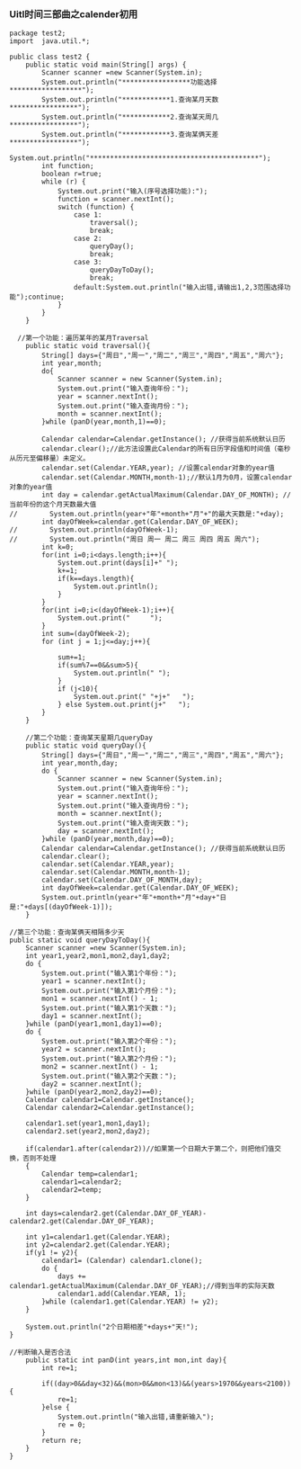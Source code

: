 ### Uitl时间三部曲之calender初用

```
package test2;
import  java.util.*;

public class test2 {
    public static void main(String[] args) {
        Scanner scanner =new Scanner(System.in);
        System.out.println("*****************功能选择******************");
        System.out.println("************1.查询某月天数*****************");
        System.out.println("************2.查询某天周几*****************");
        System.out.println("************3.查询某俩天差*****************");
        System.out.println("******************************************");
        int function;
        boolean r=true;
        while (r) {
            System.out.print("输入(序号选择功能):");
            function = scanner.nextInt();
            switch (function) {
                case 1:
                    traversal();
                    break;
                case 2:
                    queryDay();
                    break;
                case 3:
                    queryDayToDay();
                    break;
                default:System.out.println("输入出错,请输出1,2,3范围选择功能");continue;
            }
        }
    }
```
      //第一个功能：遍历某年的某月Traversal
        public static void traversal(){
            String[] days={"周日","周一","周二","周三","周四","周五","周六"};
            int year,month;
            do{
                Scanner scanner = new Scanner(System.in);
                System.out.print("输入查询年份：");
                year = scanner.nextInt();
                System.out.print("输入查询月份：");
                month = scanner.nextInt();
            }while (panD(year,month,1)==0);
    
            Calendar calendar=Calendar.getInstance(); //获得当前系统默认日历
            calendar.clear();//此方法设置此Calendar的所有日历字段值和时间值（毫秒从历元至偏移量）未定义。
            calendar.set(Calendar.YEAR,year); //设置calendar对象的year值
            calendar.set(Calendar.MONTH,month-1);//默认1月为0月，设置calendar对象的year值  
            int day = calendar.getActualMaximum(Calendar.DAY_OF_MONTH); //当前年份的这个月天数最大值
    //        System.out.println(year+"年"+month+"月"+"的最大天数是:"+day);
            int dayOfWeek=calendar.get(Calendar.DAY_OF_WEEK);
    //        System.out.println(dayOfWeek-1);
    //        System.out.println("周日 周一 周二 周三 周四 周五 周六");
            int k=0;
            for(int i=0;i<days.length;i++){
                System.out.print(days[i]+" ");
                k+=1;
                if(k==days.length){
                    System.out.println();
                }
            }
            for(int i=0;i<(dayOfWeek-1);i++){
                System.out.print("     ");
            }
            int sum=(dayOfWeek-2);
            for (int j = 1;j<=day;j++){
    
                sum+=1;
                if(sum%7==0&&sum>5){
                    System.out.println(" ");
                }
                if (j<10){
                    System.out.print(" "+j+"   ");
                } else System.out.print(j+"   ");
            }
        }


```
    //第二个功能：查询某天星期几queryDay
    public static void queryDay(){
        String[] days={"周日","周一","周二","周三","周四","周五","周六"};
        int year,month,day;
        do {
            Scanner scanner = new Scanner(System.in);
            System.out.print("输入查询年份：");
            year = scanner.nextInt();
            System.out.print("输入查询月份：");
            month = scanner.nextInt();
            System.out.print("输入查询天数：");
            day = scanner.nextInt();
        }while (panD(year,month,day)==0);
        Calendar calendar=Calendar.getInstance(); //获得当前系统默认日历
        calendar.clear();
        calendar.set(Calendar.YEAR,year);
        calendar.set(Calendar.MONTH,month-1);
        calendar.set(Calendar.DAY_OF_MONTH,day);
        int dayOfWeek=calendar.get(Calendar.DAY_OF_WEEK);
        System.out.println(year+"年"+month+"月"+day+"日是:"+days[(dayOfWeek-1)]);
    }
```
    //第三个功能：查询某俩天相隔多少天
    public static void queryDayToDay(){
        Scanner scanner =new Scanner(System.in);
        int year1,year2,mon1,mon2,day1,day2;
        do {
            System.out.print("输入第1个年份：");
            year1 = scanner.nextInt();
            System.out.print("输入第1个月份：");
            mon1 = scanner.nextInt() - 1;
            System.out.print("输入第1个天数：");
            day1 = scanner.nextInt();
        }while (panD(year1,mon1,day1)==0);
        do {
            System.out.print("输入第2个年份：");
            year2 = scanner.nextInt();
            System.out.print("输入第2个月份：");
            mon2 = scanner.nextInt() - 1;
            System.out.print("输入第2个天数：");
            day2 = scanner.nextInt();
        }while (panD(year2,mon2,day2)==0);
        Calendar calendar1=Calendar.getInstance();
        Calendar calendar2=Calendar.getInstance();
    
        calendar1.set(year1,mon1,day1);
        calendar2.set(year2,mon2,day2);
    
        if(calendar1.after(calendar2))//如果第一个日期大于第二个，则把他们值交换，否则不处理
        {
            Calendar temp=calendar1;
            calendar1=calendar2;
            calendar2=temp;
        }
    
        int days=calendar2.get(Calendar.DAY_OF_YEAR)-calendar2.get(Calendar.DAY_OF_YEAR);
    
        int y1=calendar1.get(Calendar.YEAR);
        int y2=calendar2.get(Calendar.YEAR);
        if(y1 != y2){
            calendar1= (Calendar) calendar1.clone();
            do {
                days += calendar1.getActualMaximum(Calendar.DAY_OF_YEAR);//得到当年的实际天数
                calendar1.add(Calendar.YEAR, 1);
            }while (calendar1.get(Calendar.YEAR) != y2);
        }
    
        System.out.println("2个日期相差"+days+"天!");
    }

```
//判断输入是否合法
    public static int panD(int years,int mon,int day){
        int re=1;

        if((day>0&&day<32)&&(mon>0&&mon<13)&&(years>1970&&years<2100)){
            re=1;
        }else {
            System.out.println("输入出错,请重新输入");
            re = 0;
        }
        return re;
    }
}
```